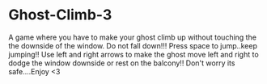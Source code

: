 # Ghost-Climb-3
A game where you have to make your ghost climb up without touching the the downside of the window. Do not fall down!!! Press space to jump..keep jumping!! Use left and right arrows to make the ghost move left and right to dodge the window downside or rest on the balcony!! Don't worry its safe....Enjoy &lt;3
